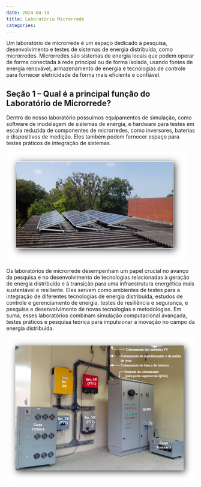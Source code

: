 ```yaml
---
date: 2024-04-18
title: Laboratório Microrrede
categories:
---
```


Um laboratório de microrrede é um espaço dedicado à pesquisa, desenvolvimento e testes de sistemas de energia distribuída, como microrredes. Microrredes são sistemas de energia locais que podem operar de forma conectada à rede principal ou de forma isolada, usando fontes de energia renovável, armazenamento de energia e tecnologias de controle para fornecer eletricidade de forma mais eficiente e confiável.

## Seção 1 – Qual é  a principal função do Laboratório de Microrrede?

Dentro do nosso laboratório possuímos equipamentos de simulação, como software de modelagem de sistemas de energia, e hardware para testes em escala reduzida de componentes de microrredes, como inversores, baterias e dispositivos de medição. Eles também podem fornecer espaço para testes práticos de integração de sistemas.

![Foto-1](/images/loc/fotovoltaico.png)

Os laboratórios de microrrede desempenham um papel crucial no avanço da pesquisa e no desenvolvimento de tecnologias relacionadas à geração de energia distribuída e à transição para uma infraestrutura energética mais sustentável e resiliente. Eles servem como ambientes de testes para a integração de diferentes tecnologias de energia distribuída, estudos de controle e gerenciamento de energia, testes de resiliência e segurança, e pesquisa e desenvolvimento de novas tecnologias e metodologias. Em suma, esses laboratórios combinam simulação computacional avançada, testes práticos e pesquisa teórica para impulsionar a inovação no campo da energia distribuída.

![Foto-2](/images/loc/control.png)
